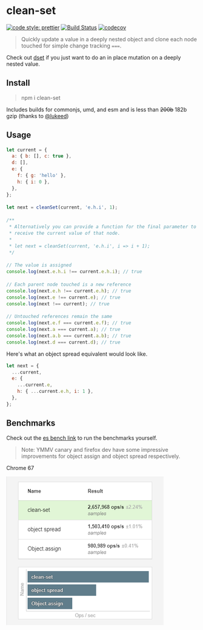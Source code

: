 # clean-set

[![code style: prettier](https://img.shields.io/badge/code_style-prettier-ff69b4.svg?style=flat-square)](https://github.com/prettier/prettier)
[![Build Status](https://travis-ci.org/fwilkerson/clean-set.svg?branch=master)](https://travis-ci.org/fwilkerson/clean-set)
[![codecov](https://codecov.io/gh/fwilkerson/clean-set/branch/master/graph/badge.svg)](https://codecov.io/gh/fwilkerson/clean-set)

> Quickly update a value in a deeply nested object and clone each node touched for simple change tracking `===`.

Check out [dset](https://github.com/lukeed/dset) if you just want to do an in place mutation on a deeply nested value.

## Install

> npm i clean-set

Includes builds for commonjs, umd, and esm and is less than ~~200b~~ 182b gzip (thanks to [@lukeed](https://github.com/lukeed))

## Usage

```javascript
let current = {
  a: { b: [], c: true },
  d: [],
  e: {
    f: { g: 'hello' },
    h: { i: 0 },
  },
};

let next = cleanSet(current, 'e.h.i', 1);

/**
 * Alternatively you can provide a function for the final parameter to
 * receive the current value of that node.
 *
 * let next = cleanSet(current, 'e.h.i', i => i + 1);
 */

// The value is assigned
console.log(next.e.h.i !== current.e.h.i); // true

// Each parent node touched is a new reference
console.log(next.e.h !== current.e.h); // true
console.log(next.e !== current.e); // true
console.log(next !== current); // true

// Untouched references remain the same
console.log(next.e.f === current.e.f); // true
console.log(next.a === current.a); // true
console.log(next.a.b === current.a.b); // true
console.log(next.d === current.d); // true
```

Here's what an object spread equivalent would look like.

```javascript
let next = {
  ...current,
  e: {
    ...current.e,
    h: { ...current.e.h, i: 1 },
  },
};
```

## Benchmarks

Check out the [es bench link](https://esbench.com/bench/5b16f1cbf2949800a0f61cf2) to run the benchmarks yourself.

> Note: YMMV canary and firefox dev have some impressive improvements for object assign and object spread respectively.

Chrome 67

<img src="./assets/chrome_67.png">
